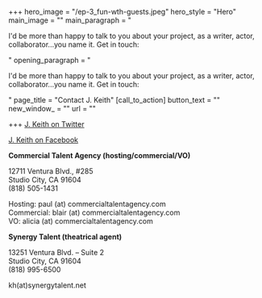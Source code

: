 +++
hero_image = "/ep-3_fun-wth-guests.jpeg"
hero_style = "Hero"
main_image = ""
main_paragraph = "<p>I'd be more than happy to talk to you about your project, as a writer, actor, collaborator...you name it. Get in touch:</p>"
opening_paragraph = "<p>I'd be more than happy to talk to you about your project, as a writer, actor, collaborator...you name it. Get in touch:</p>"
page_title = "Contact J. Keith"
[call_to_action]
button_text = ""
new_window_ = ""
url = ""

+++
[J. Keith on Twitter](http://twitter.com/@j_keith "J. Keith on Twitter")

[J. Keith on Facebook](http://www.facebook.com/jkeithdotnet "J. Keith on Facebook")

**Commercial Talent Agency (hosting/commercial/VO)**

12711 Ventura Blvd., #285  
Studio City, CA 91604  
(818) 505-1431

Hosting: paul (at) commercialtalentagency.com  
Commercial: blair (at) commercialtalentagency.com  
VO: alicia (at) commercialtalentagency.com

**Synergy Talent (theatrical agent)**

13251 Ventura Blvd. – Suite 2  
Studio City, CA 91604  
(818) 995-6500

kh(at)synergytalent.net
